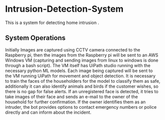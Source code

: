# Intrusion-Detection-System
This is a system for detecting home intrusion .

## System Operations
Initially Images are captured using CCTV camera connected to the Raspberry pi, then the images from the Raspberry pi will be sent to an AWS Windows VM (capturing and sending images from linux to windows is done through a bash script). 
The VM itself has UiPath studio running with the necessary python ML models. Each image being captured will be sent to the VM running UiPath for movement and object detection. It is necessary to train the faces of the householders for the model to classify them as safe, additionally it can also identify animals and birds if the customer wishes, so there is no gap for false alerts. If an unregistered face is detected, it tries to take images of their face and sends an e-mail to the owner of the household for further confirmation. If the owner identifies them as an intruder, the bot provides options to contact emergency numbers or police directly and can inform about the incident.